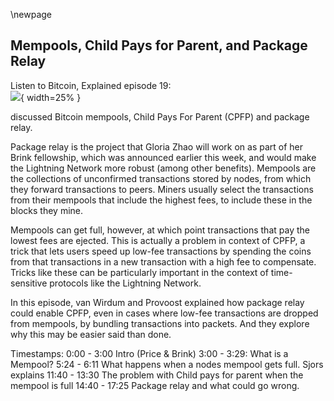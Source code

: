 \newpage
## Mempools, Child Pays for Parent, and Package Relay

Listen to Bitcoin, Explained episode 19:\
![](qr/19.png){ width=25% }

discussed Bitcoin mempools, Child Pays For Parent (CPFP) and package relay.

Package relay is the project that Gloria Zhao will work on as part of her Brink fellowship, which was announced earlier this week, and would make the Lightning Network more robust (among other benefits). Mempools are the collections of unconfirmed transactions stored by nodes, from which they forward transactions to peers. Miners usually select the transactions from their mempools that include the highest fees, to include these in the blocks they mine.

Mempools can get full, however, at which point transactions that pay the lowest fees are ejected. This is actually a problem in context of CPFP, a trick that lets users speed up low-fee transactions by spending the coins from that transactions in a new transaction with a high fee to compensate. Tricks like these can be particularly important in the context of time-sensitive protocols like the Lightning Network.

In this episode, van Wirdum and Provoost explained how package relay could enable CPFP, even in cases where low-fee transactions are dropped from mempools, by bundling transactions into packets. And they explore why this may be easier said than done.

Timestamps:
0:00 - 3:00 Intro (Price & Brink)
3:00 - 3:29: What is a Mempool?
5:24 - 6:11 What happens when a nodes mempool gets full. Sjors explains
11:40 - 13:30 The problem with Child pays for parent when the mempool is full
14:40 - 17:25 Package relay and what could go wrong.

